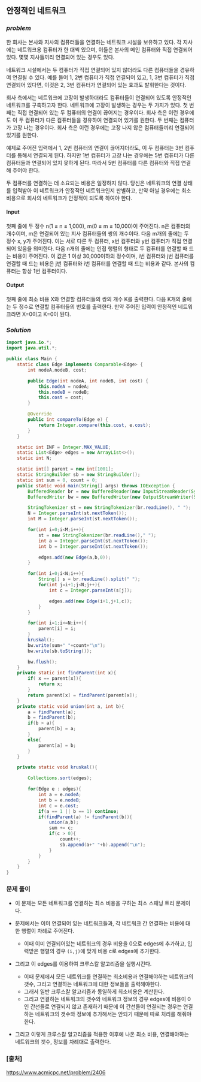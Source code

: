 ## **안정적인 네트워크**


### ***problem***
한 회사는 본사와 지사의 컴퓨터들을 연결하는 네트워크 시설을 보유하고 있다. 각 지사에는 네트워크용 컴퓨터가 한 대씩 있으며, 이들은 본사의 메인 컴퓨터와 직접 연결되어 있다. 몇몇 지사들끼리 연결되어 있는 경우도 있다.

네트워크 시설에서는 두 컴퓨터가 직접 연결되어 있지 않더라도 다른 컴퓨터들을 경유하여 연결될 수 있다. 예를 들어 1, 2번 컴퓨터가 직접 연결되어 있고, 1, 3번 컴퓨터가 직접 연결되어 있다면, 이것은 2, 3번 컴퓨터가 연결되어 있는 효과도 발휘한다는 것이다.

회사 측에서는 네트워크에 고장이 발생하더라도 컴퓨터들이 연결되어 있도록 안정적인 네트워크를 구축하고자 한다. 네트워크에 고장이 발생하는 경우는 두 가지가 있다. 첫 번째는 직접 연결되어 있는 두 컴퓨터의 연결이 끊어지는 경우이다. 회사 측은 이런 경우에도 이 두 컴퓨터가 다른 컴퓨터들을 경유하여 연결되어 있기를 원한다. 두 번째는 컴퓨터가 고장 나는 경우이다. 회사 측은 이런 경우에는 고장 나지 않은 컴퓨터들끼리 연결되어 있기를 원한다.

예제로 주어진 입력에서 1, 2번 컴퓨터의 연결이 끊어지더라도, 이 두 컴퓨터는 3번 컴퓨터를 통해서 연결되게 된다. 하지만 1번 컴퓨터가 고장 나는 경우에는 5번 컴퓨터가 다른 컴퓨터들과 연결되어 있지 못하게 된다. 따라서 5번 컴퓨터를 다른 컴퓨터와 직접 연결해 주어야 한다.

두 컴퓨터를 연결하는 데 소요되는 비용은 일정하지 않다. 당신은 네트워크의 연결 상태를 입력받아 이 네트워크가 안정적인 네트워크인지 판별하고, 만약 아닐 경우에는 최소 비용으로 회사의 네트워크가 안정적이 되도록 하여야 한다.

#### **Input**
첫째 줄에 두 정수 n(1 ≤ n ≤ 1,000), m(0 ≤ m ≤ 10,000)이 주어진다. n은 컴퓨터의 개수이며, m은 연결되어 있는 지사 컴퓨터들의 쌍의 개수이다. 다음 m개의 줄에는 두 정수 x, y가 주어진다. 이는 서로 다른 두 컴퓨터, x번 컴퓨터와 y번 컴퓨터가 직접 연결되어 있음을 의미한다. 다음 n개의 줄에는 인접 행렬의 형태로 두 컴퓨터를 연결할 때 드는 비용이 주어진다. 이 값은 1 이상 30,000이하의 정수이며, i번 컴퓨터와 j번 컴퓨터를 연결할 때 드는 비용은 j번 컴퓨터와 i번 컴퓨터를 연결할 때 드는 비용과 같다. 본사의 컴퓨터는 항상 1번 컴퓨터이다.

#### **Output**
첫째 줄에 최소 비용 X와 연결할 컴퓨터들의 쌍의 개수 K를 출력한다. 다음 K개의 줄에는 두 정수로 연결할 컴퓨터들의 번호를 출력한다. 만약 주어진 입력이 안정적인 네트워크라면 X=0이고 K=0이 된다.

### ***Solution***
``` java
import java.io.*;
import java.util.*;

public class Main {
    static class Edge implements Comparable<Edge> {
        int nodeA,nodeB, cost;

        public Edge(int nodeA, int nodeB, int cost) {
            this.nodeA = nodeA;
            this.nodeB = nodeB;
            this.cost = cost;
        }

        @Override
        public int compareTo(Edge e) {
            return Integer.compare(this.cost, e.cost);
        }
    }

    static int INF = Integer.MAX_VALUE;
    static List<Edge> edges = new ArrayList<>();
    static int N;

    static int[] parent = new int[1001];
    static StringBuilder sb = new StringBuilder();
    static int sum = 0, count = 0;
    public static void main(String[] args) throws IOException {
        BufferedReader br = new BufferedReader(new InputStreamReader(System.in));
        BufferedWriter bw = new BufferedWriter(new OutputStreamWriter(System.out));

        StringTokenizer st = new StringTokenizer(br.readLine(), " ");
        N = Integer.parseInt(st.nextToken());
        int M = Integer.parseInt(st.nextToken());

        for(int i=0;i<M;i++){
            st = new StringTokenizer(br.readLine()," ");
            int a = Integer.parseInt(st.nextToken());
            int b = Integer.parseInt(st.nextToken());

            edges.add(new Edge(a,b,0));
        }

        for(int i=0;i<N;i++){
            String[] s = br.readLine().split(" ");
            for(int j=i+1;j<N;j++){
                int c = Integer.parseInt(s[j]);

                edges.add(new Edge(i+1,j+1,c));
            }
        }

        for(int i=1;i<=N;i++){
            parent[i] = i;
        }
        kruskal();
        bw.write(sum+" "+count+"\n");
        bw.write(sb.toString());

        bw.flush();
    }
    private static int findParent(int x){
        if( x == parent[x]){
            return x;
        }
        return parent[x] = findParent(parent[x]);
    }
    private static void union(int a, int b){
        a = findParent(a);
        b = findParent(b);
        if(b > a){
            parent[b] = a;
        }
        else{
            parent[a] = b;
        }
    }

    private static void kruskal(){

        Collections.sort(edges);

        for(Edge e : edges){
            int a = e.nodeA;
            int b = e.nodeB;
            int c = e.cost;
            if(a == 1 || b == 1) continue;
            if(findParent(a) != findParent(b)){
                union(a,b);
                sum += c;
                if(c > 0){
                    count++;
                    sb.append(a+" "+b).append("\n");
                }
            }
        }
    }
}
```
### **문제 풀이**
- 이 문제는 모든 네트워크를 연결하는 최소 비용을 구하는 최소 스패닝 트리 문제이다.

- 문제에서는 이미 연결되어 있는 네트워크들과, 각 네트워크 간 연결하는 비용에 대한 행렬이 차례로 주어진다.
    - 이때 이미 연결되어있는 네트워크의 경우 비용을 0으로 edges에 추가하고, 입력받은 행렬의 경우 `(i,j)`에 맞게 비용 c로 edges에 추가한다.

- 그리고 이 edges를 이용하여 크루스칼 알고리즘을 실행시킨다.
    - 이때 문제에서 모든 네트워크를 연결하는 최소비용과 연결해야하는 네트워크의 갯수, 그리고 연결하는 네트워크에 대한 정보들을 출력해야한다.
    - 그래서 일반 크루스칼 알고리즘과 동일하게 최소비용은 계산한다.
    - 그리고 연결하는 네트워크의 갯수와 네트워크 정보의 경우 edges에 비용이 0인 간선들로 연결되지 않고 존재하기 때문에 이 간선들이 연결되는 경우는 연결하는 네트워크의 갯수와 정보에 추가해서는 안되기 때문에 따로 처리를 해줘야한다.

- 그리고 이렇게 크루스칼 알고리즘을 적용한 이후에 나온 최소 비용, 연결해야하는 네트워크의 갯수, 정보를 차례대로 출력한다.
 
### **[출처]**
https://www.acmicpc.net/problem/2406